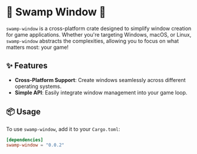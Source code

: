# 🌿 Swamp Window 🌿

`swamp-window` is a cross-platform crate designed to simplify window creation for game applications.
Whether you're targeting Windows, macOS, or Linux, `swamp-window` abstracts the complexities,
allowing you to focus on what matters most: your game!

## ✨ Features

- **Cross-Platform Support**: Create windows seamlessly across different operating systems.
- **Simple API**: Easily integrate window management into your game loop.

## 📦 Usage

To use `swamp-window`, add it to your `Cargo.toml`:

```toml
[dependencies]
swamp-window = "0.0.2"
```
